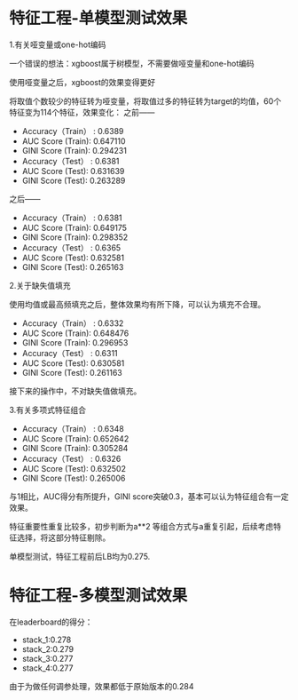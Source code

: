 # 特征工程-单模型测试效果

1.有关哑变量或one-hot编码

一个错误的想法：xgboost属于树模型，不需要做哑变量和one-hot编码

使用哑变量之后，xgboost的效果变得更好

将取值个数较少的特征转为哑变量，将取值过多的特征转为target的均值，60个特征变为114个特征，效果变化：
之前——

* Accuracy（Train） : 0.6389
* AUC Score (Train): 0.647110
* GINI Score (Train): 0.294231
* Accuracy（Test） : 0.6381
* AUC Score (Test): 0.631639
* GINI Score (Test): 0.263289

之后——

* Accuracy（Train） : 0.6381
* AUC Score (Train): 0.649175
* GINI Score (Train): 0.298352
* Accuracy（Test） : 0.6365
* AUC Score (Test): 0.632581
* GINI Score (Test): 0.265163

2.关于缺失值填充

使用均值或最高频填充之后，整体效果均有所下降，可以认为填充不合理。

* Accuracy（Train） : 0.6332
* AUC Score (Train): 0.648476
* GINI Score (Train): 0.296953
* Accuracy（Test） : 0.6311
* AUC Score (Test): 0.630581
* GINI Score (Test): 0.261163

接下来的操作中，不对缺失值做填充。

3.有关多项式特征组合


* Accuracy（Train） : 0.6348
* AUC Score (Train): 0.652642
* GINI Score (Train): 0.305284
* Accuracy（Test） : 0.6326
* AUC Score (Test): 0.632502
* GINI Score (Test): 0.265006

与1相比，AUC得分有所提升，GINI score突破0.3，基本可以认为特征组合有一定效果。


特征重要性重复比较多，初步判断为a**2 等组合方式与a重复引起，后续考虑特征选择，将这部分特征剔除。

单模型测试，特征工程前后LB均为0.275.

# 特征工程-多模型测试效果

在leaderboard的得分：

* stack_1:0.278
* stack_2:0.279
* stack_3:0.277
* stack_4:0.277

由于为做任何调参处理，效果都低于原始版本的0.284